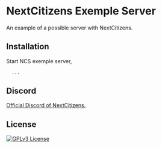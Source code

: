 
# NextCitizens Exemple Server

An example of a possible server with NextCitizens.


## Installation

Start NCS exemple server,

```bash
  ...
```

## Discord

[Official Discord of NextCitizens.](https://discord.gg/T8u4JsserD)

    
## License

[![GPLv3 License](https://img.shields.io/badge/License-GPL%20v3-yellow.svg)](https://github.com/NextCitizens/ncs_example_server/blob/main/LICENSE)

